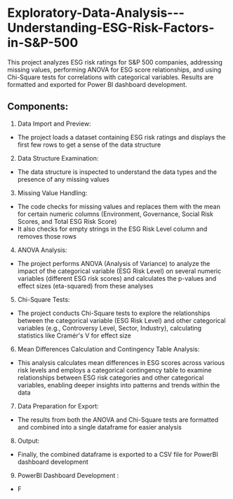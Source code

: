# Exploratory-Data-Analysis---Understanding-ESG-Risk-Factors-in-S&P-500
This project analyzes ESG risk ratings for S&P 500 companies, addressing missing values, performing ANOVA for ESG score relationships, and using Chi-Square tests for correlations with categorical variables. Results are formatted and exported for Power BI dashboard development.

## Components: 

1. Data Import and Preview:
- The project loads a dataset containing ESG risk ratings and displays the first few rows to get a sense of the data structure

2. Data Structure Examination: 
- The data structure is inspected to understand the data types and the presence of any missing values

3. Missing Value Handling: 
- The code checks for missing values and replaces them with the mean for certain numeric columns (Environment, Governance, Social Risk Scores, and Total ESG Risk Score)
- It also checks for empty strings in the ESG Risk Level column and removes those rows

4. ANOVA Analysis:
- The project performs ANOVA (Analysis of Variance) to analyze the impact of the categorical variable (ESG Risk Level) on several numeric variables (different ESG risk scores) and calculates the p-values and effect sizes (eta-squared) from these analyses

5. Chi-Square Tests:
- The project conducts Chi-Square tests to explore the relationships between the categorical variable (ESG Risk Level) and other categorical variables (e.g., Controversy Level, Sector, Industry), calculating statistics like Cramér's V for effect size

6. Mean Differences Calculation and Contingency Table Analysis:
- This analysis calculates mean differences in ESG scores across various risk levels and employs a categorical contingency table to examine relationships between ESG risk categories and other categorical variables, enabling deeper insights into patterns and trends within the data

 7. Data Preparation for Export:
- The results from both the ANOVA and Chi-Square tests are formatted and combined into a single dataframe for easier analysis

8. Output:
- Finally, the combined dataframe is exported to a CSV file for PowerBI dashboard development

9. PowerBI Dashboard Development :
- F
